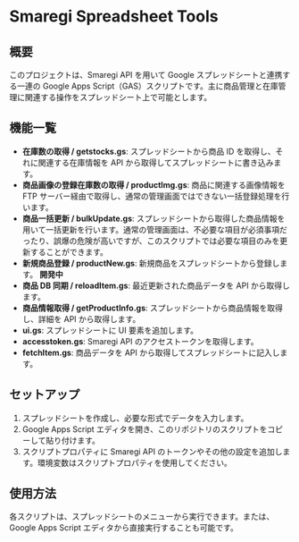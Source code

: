 # Smaregi Spreadsheet Tools

## 概要

このプロジェクトは、Smaregi API を用いて Google スプレッドシートと連携する一連の Google Apps Script（GAS）スクリプトです。主に商品管理と在庫管理に関連する操作をスプレッドシート上で可能とします。

## 機能一覧

- **在庫数の取得 / getstocks.gs**: スプレッドシートから商品 ID を取得し、それに関連する在庫情報を API から取得してスプレッドシートに書き込みます。
- **商品画像の登録在庫数の取得 / productImg.gs**: 商品に関連する画像情報を FTP サーバー経由で取得し、通常の管理画面ではできない一括登録処理を行います。
- **商品一括更新 / bulkUpdate.gs**: スプレッドシートから取得した商品情報を用いて一括更新を行います。通常の管理画面は、不必要な項目が必須事項だったり、誤爆の危険が高いですが、このスクリプトでは必要な項目のみを更新することができます。
- **新規商品登録 / productNew.gs**: 新規商品をスプレッドシートから登録します。 **開発中**
- **商品 DB 同期 / reloadItem.gs**: 最近更新された商品データを API から取得します。
- **商品情報取得 / getProductInfo.gs**: スプレッドシートから商品情報を取得し、詳細を API から取得します。
- **ui.gs**: スプレッドシートに UI 要素を追加します。
- **accesstoken.gs**: Smaregi API のアクセストークンを取得します。
- **fetchItem.gs**: 商品データを API から取得してスプレッドシートに記入します。

## セットアップ

1. スプレッドシートを作成し、必要な形式でデータを入力します。
2. Google Apps Script エディタを開き、このリポジトリのスクリプトをコピーして貼り付けます。
3. スクリプトプロパティに Smaregi API のトークンやその他の設定を追加します。環境変数はスクリプトプロパティを使用してください。

## 使用方法

各スクリプトは、スプレッドシートのメニューから実行できます。または、Google Apps Script エディタから直接実行することも可能です。
